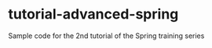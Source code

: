 tutorial-advanced-spring
========================

Sample code for the 2nd tutorial of the Spring training series
